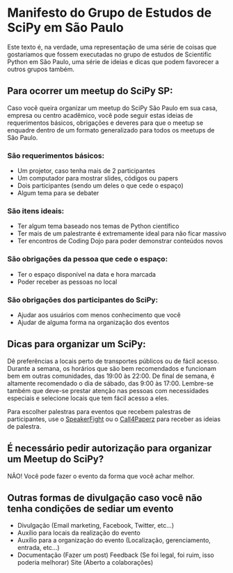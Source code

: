 # Manifesto do Grupo de Estudos de SciPy em São Paulo

Este texto é, na verdade, uma representação de uma série de coisas que gostariamos que fossem executadas no grupo de estudos de Scientific Python em São Paulo, uma série de ideias e dicas que podem favorecer a outros grupos também.

## Para ocorrer um meetup do SciPy SP:

Caso vocẽ queira organizar um meetup do SciPy São Paulo em sua casa, empresa ou centro acadêmico, você pode seguir estas ideias de requerimentos básicos, obrigações e deveres para que o meetup se enquadre dentro de um formato generalizado para todos os meetups de São Paulo.

### São requerimentos básicos:
 * Um projetor, caso tenha mais de 2 participantes
 * Um computador para mostrar slides, códigos ou papers
 * Dois participantes (sendo um deles o que cede o espaço)
 * Algum tema para se debater
 
### São itens ideais:
 * Ter algum tema baseado nos temas de Python científico
 * Ter mais de um palestrante é extremamente ideal para não ficar massivo
 * Ter encontros de Coding Dojo para poder demonstrar conteúdos novos
 
### São obrigações da pessoa que cede o espaço:
 * Ter o espaço disponível na data e hora marcada
 * Poder receber as pessoas no local
 
### São obrigações dos participantes do SciPy:
 * Ajudar aos usuários com menos conhecimento que você
 * Ajudar de alguma forma na organização dos eventos

## Dicas para organizar um SciPy:

Dê preferências a locais perto de transportes públicos ou de fácil acesso. Durante a semana, os horários que são bem recomendados e funcionam bem em outras comunidades, das 19:00 às 22:00. De final de semana, é altamente recomendado o dia de sábado, das 9:00 às 17:00. Lembre-se também que deve-se prestar atenção nas pessoas com necessidades especiais e selecione locais que tem fácil acesso a eles.

Para escolher palestras para eventos que recebem palestras de participantes, use o [SpeakerFight](http://speakerfight.com/) ou o [Call4Paperz](http://call4paperz.com/) para receber as ideias de palestra.

## É necessário pedir autorização para organizar um Meetup do SciPy?

NÃO! Você pode fazer o evento da forma que você achar melhor.

## Outras formas de divulgação caso você não tenha condições de sediar um evento

 * Divulgação (Email marketing, Facebook, Twitter, etc...) 
 * Auxílio para locais da realização do evento 
 * Auxílio para a organização do evento (Localização, gerenciamento, entrada, etc...) 
 * Documentação (Fazer um post) Feedback (Se foi legal, foi ruim, isso poderia melhorar) Site (Aberto a colaborações) 

 
